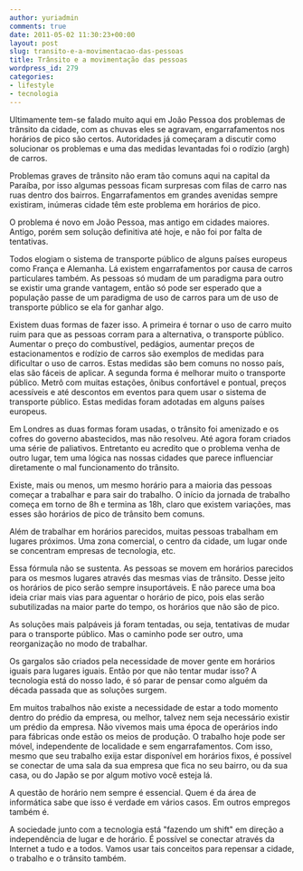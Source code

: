 ```yaml
---
author: yuriadmin
comments: true
date: 2011-05-02 11:30:23+00:00
layout: post
slug: transito-e-a-movimentacao-das-pessoas
title: Trânsito e a movimentação das pessoas
wordpress_id: 279
categories:
- lifestyle
- tecnologia
---
```


Ultimamente tem-se falado muito aqui em João Pessoa dos problemas de trânsito da cidade, com as chuvas eles se agravam, engarrafamentos nos horários de pico são certos. Autoridades já começaram a discutir como solucionar os problemas e uma das medidas levantadas foi o rodízio (argh) de carros.

Problemas graves de trânsito não eram tão comuns aqui na capital da Paraíba, por isso algumas pessoas ficam surpresas com filas de carro nas ruas dentro dos bairros. Engarrafamentos em grandes avenidas sempre existiram, inúmeras cidade têm este problema em horários de pico.

O problema é novo em João Pessoa, mas antigo em cidades maiores. Antigo, porém sem solução definitiva até hoje, e não foi por falta de tentativas.

Todos elogiam o sistema de transporte público de alguns países europeus como França e Alemanha. Lá existem engarrafamentos por causa de carros particulares também. As pessoas só mudam de um paradigma para outro se existir uma grande vantagem, então só pode ser esperado que a população passe de um paradigma de uso de carros para um de uso de transporte público se ela for ganhar algo.

Existem duas formas de fazer isso. A primeira é tornar o uso de carro muito ruim para que as pessoas corram para a alternativa, o transporte público. Aumentar o preço do combustível, pedágios, aumentar preços de estacionamentos e rodízio de carros são exemplos de medidas para dificultar o uso de carros. Estas medidas são bem comuns no nosso país, elas são fáceis de aplicar. A segunda forma é melhorar muito o transporte público. Metrô com muitas estações, ônibus confortável e pontual, preços acessíveis e até descontos em eventos para quem usar o sistema de transporte público. Estas medidas foram adotadas em alguns países europeus.

Em Londres as duas formas foram usadas, o trânsito foi amenizado e os cofres do governo abastecidos, mas não resolveu. Até agora foram criados uma série de paliativos. Entretanto eu acredito que o problema venha de outro lugar, tem uma lógica nas nossas cidades que parece influenciar diretamente o mal funcionamento do trânsito.

Existe, mais ou menos, um mesmo horário para a maioria das pessoas começar a trabalhar e para sair do trabalho. O início da jornada de trabalho começa em torno de 8h e termina as 18h, claro que existem variações, mas esses são horários de pico de trânsito bem comuns.

Além de trabalhar em horários parecidos, muitas pessoas trabalham em lugares próximos. Uma zona comercial, o centro da cidade, um lugar onde se concentram empresas de tecnologia, etc.

Essa fórmula não se sustenta. As pessoas se movem em horários parecidos para os mesmos lugares através das mesmas vias de trânsito. Desse jeito os horários de pico serão sempre insuportáveis. E não parece uma boa ideia criar mais vias para aguentar o horário de pico, pois elas serão subutilizadas na maior parte do tempo, os horários que não são de pico.

As soluções mais palpáveis já foram tentadas, ou seja, tentativas de mudar para o transporte público. Mas o caminho pode ser outro, uma reorganização no modo de trabalhar.

Os gargalos são criados pela necessidade de mover gente em horários iguais para lugares iguais. Então por que não tentar mudar isso? A tecnologia está do nosso lado, é só parar de pensar como alguém da década passada que as soluções surgem.

Em muitos trabalhos não existe a necessidade de estar a todo momento dentro do prédio da empresa, ou melhor, talvez nem seja necessário existir um prédio da empresa. Não vivemos mais uma época de operários indo para fábricas onde estão os meios de produção. O trabalho hoje pode ser móvel, independente de localidade e sem engarrafamentos. Com isso, mesmo que seu trabalho exija estar disponível em horários fixos, é possível se conectar de uma sala da sua empresa que fica no seu bairro, ou da sua casa, ou do Japão se por algum motivo você esteja lá.

A questão de horário nem sempre é essencial. Quem é da área de informática sabe que isso é verdade em vários casos. Em outros empregos também é.

A sociedade junto com a tecnologia está "fazendo um shift" em direção a independência de lugar e de horário. É possível se conectar através da Internet a tudo e a todos. Vamos usar tais conceitos para repensar a cidade, o trabalho e o trânsito também.
